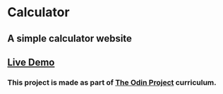 # Calculator

## A simple calculator website

## [Live Demo](https://harsh-gautam.github.io/calculator/)

### This project is made as part of [The Odin Project](https://theodinproject.com/) curriculum.

